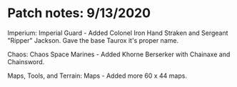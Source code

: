 # Patch notes: 9/13/2020

Imperium: Imperial Guard - Added Colonel Iron Hand Straken and Sergeant "Ripper" Jackson. Gave the base Taurox it's proper name.

Chaos: Chaos Space Marines - Added Khorne Berserker with Chainaxe and Chainsword.

Maps, Tools, and Terrain: Maps - Added more 60 x 44 maps.
